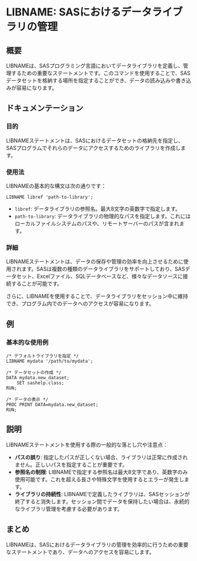 <!--
Meta Description: # LIBNAME: SASにおけるデータライブラリの管理 ## 概要 LIBNAMEは、SASプログラミング言語においてデータライブラリを定義し、管理するための重要なステートメントです。このコマンドを使用することで、SASデータセットを格納する場所を指定することができ、データの読み込みや書き込みが...
Meta Keywords: mydata, libname, path, libnameは, libnameステートメントは
-->

# LIBNAME: SASにおけるデータライブラリの管理

## 概要
LIBNAMEは、SASプログラミング言語においてデータライブラリを定義し、管理するための重要なステートメントです。このコマンドを使用することで、SASデータセットを格納する場所を指定することができ、データの読み込みや書き込みが容易になります。

## ドキュメンテーション

### 目的
LIBNAMEステートメントは、SASにおけるデータセットの格納先を指定し、SASプログラムでそれらのデータにアクセスするためのライブラリを作成します。

### 使用法
LIBNAMEの基本的な構文は次の通りです：

```sas
LIBNAME libref 'path-to-library';
```

- `libref`: データライブラリの参照名。最大8文字の英数字で指定します。
- `path-to-library`: データライブラリの物理的なパスを指定します。これにはローカルファイルシステムのパスや、リモートサーバーのパスが含まれます。

### 詳細
LIBNAMEステートメントは、データの保存や管理の効率を向上させるために使用されます。SASは複数の種類のデータライブラリをサポートしており、SASデータセット、Excelファイル、SQLデータベースなど、様々なデータソースに接続することが可能です。

さらに、LIBNAMEを使用することで、データライブラリをセッション中に維持でき、プログラム内でのデータへのアクセスが容易になります。

## 例

### 基本的な使用例

```sas
/* デフォルトライブラリを指定 */
LIBNAME mydata '/path/to/mydata';

/* データセットの作成 */
DATA mydata.new_dataset;
    SET sashelp.class;
RUN;

/* データの表示 */
PROC PRINT DATA=mydata.new_dataset;
RUN;
```

## 説明
LIBNAMEステートメントを使用する際の一般的な落とし穴や注意点：

- **パスの誤り**: 指定したパスが正しくない場合、ライブラリは正常に作成されません。正しいパスを指定することが重要です。
- **参照名の制限**: LIBNAMEで指定する参照名は最大8文字であり、英数字のみ使用可能です。これを超える長さや特殊文字を使用するとエラーが発生します。
- **ライブラリの持続性**: LIBNAMEで定義したライブラリは、SASセッションが終了すると消失します。セッション間でデータを保持したい場合は、永続的なライブラリ管理を考慮する必要があります。

## まとめ
LIBNAMEは、SASにおけるデータライブラリの管理を効率的に行うための重要なステートメントであり、データへのアクセスを容易にします。